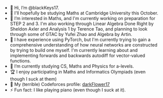 - 👋 Hi, I’m @blackKeys17.
- 🏫 I'll hopefully be studying Maths at Cambridge University this October.
- 👀 I’m interested in Maths, and I'm currently working on preparation for STEP 2 and 3. I'm also working through Linear Algebra Done Right by Sheldon Axler and Analysis 1 by Terence Tao, and planning to look through some of GTAC by Yufei Zhao and Algebra by Artin.
- 🧠 I have experience using PyTorch, but I'm currently trying to gain a comprehensive understanding of how neural networks are constructed by trying to build one myself. I'm currently learning about and implementing forwards and backwards autodiff for vector-valued functions.
- 🌱 I’m currently studying CS, Maths and Physics for a-levels.
- 🏆 I enjoy participating in Maths and Informatics Olympiads (even though I suck at them)
- 🥇 My (terrible) Codeforces profile: [darkFlower17](https://codeforces.com/profile/darkFlower17)
- ⚡ Fun fact: I like playing piano (even though I suck at it).
